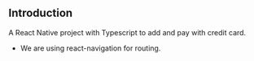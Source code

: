 ## Introduction
A React Native project with Typescript to add and pay with credit card.

- We are using react-navigation for routing.